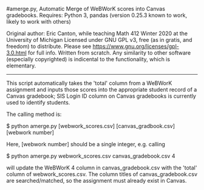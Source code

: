 #amerge.py, Automatic Merge of WeBWorK scores into Canvas gradebooks. 
Requires: Python 3, pandas (version 0.25.3 known to work, likely to work with others) 

Original author: Eric Canton, while teaching Math 412 Winter 2020 at the University of Michigan
Licensed under GNU GPL v3, free (as in gratis, and freedom) to distribute. 
Please see <https://www.gnu.org/licenses/gpl-3.0.html> for full info. 
Written from scratch. Any similarity to other software (especially copyrighted) is indicental
to the functionality, which is elementary. 

---

This script automatically takes the 'total' column from a WeBWorK assignment and
inputs those scores into the appropriate student record of a Canvas gradebook; SIS Login ID 
column on Canvas gradebooks is currently used to identify students. 

The calling method is:

   $ python amerge.py [webwork_scores.csv] [canvas_gradbook.csv] [webwork number]

Here, [webwork number] should be a single integer, e.g. calling

   $ python amerge.py webwork_scores.csv canvas_gradebook.csv 4 

will update the WeBWorK 4 column in canvas_gradebook.csv with the 'total' column of webwork_scores.csv. The
column titles of canvas_gradebook.csv are searched/matched, so the assignment must already exist in Canvas. 
